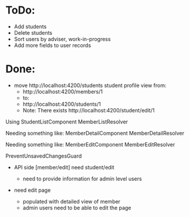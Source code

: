 # ToDo:

- Add students
- Delete students
- Sort users by adviser, work-in-progress
- Add more fields to user records

# Done:

- move http://localhost:4200/students student profile view from:
  - http://localhost:4200/members/1
  - to:
  - http://localhost:4200/students/1
  - Note: There exists http://localhost:4200/student/edit/1

Using
StudentListComponent
MemberListResolver

Needing something like:
MemberDetailComponent
MemberDetailResolver

Needing something like:
MemberEditComponent
MemberEditResolver

PreventUnsavedChangesGuard

- API side [member/edit] need student/edit
  - need to provide information for admin level users


- need edit page
  - populated with detailed view of member
  - admin users need to be able to edit the page